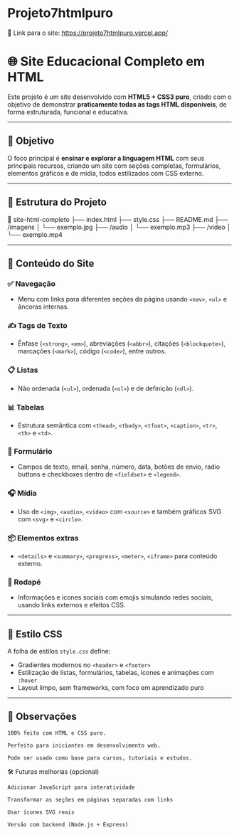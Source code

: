 # Projeto7htmlpuro

📌 Link para o site: https://projeto7htmlpuro.vercel.app/

# 🌐 Site Educacional Completo em HTML

Este projeto é um site desenvolvido com **HTML5 + CSS3 puro**, criado com o objetivo de demonstrar **praticamente todas as tags HTML disponíveis**, de forma estruturada, funcional e educativa.

---

## 🎯 Objetivo

O foco principal é **ensinar e explorar a linguagem HTML** com seus principais recursos, criando um site com seções completas, formulários, elementos gráficos e de mídia, todos estilizados com CSS externo.

---

## 📁 Estrutura do Projeto

📂 site-html-completo
├── index.html
├── style.css
├── README.md
├── /imagens
│ └── exemplo.jpg
├── /audio
│ └── exemplo.mp3
├── /video
│ └── exemplo.mp4


---

## 🔎 Conteúdo do Site

### ✅ Navegação
- Menu com links para diferentes seções da página usando `<nav>`, `<ul>` e âncoras internas.

### ✍️ Tags de Texto
- Ênfase (`<strong>`, `<em>`), abreviações (`<abbr>`), citações (`<blockquote>`), marcações (`<mark>`), código (`<code>`), entre outros.

### 📋 Listas
- Não ordenada (`<ul>`), ordenada (`<ol>`) e de definição (`<dl>`).

### 📊 Tabelas
- Estrutura semântica com `<thead>`, `<tbody>`, `<tfoot>`, `<caption>`, `<tr>`, `<th>` e `<td>`.

### 🧾 Formulário
- Campos de texto, email, senha, número, data, botões de envio, radio buttons e checkboxes dentro de `<fieldset>` e `<legend>`.

### 🎧 Mídia
- Uso de `<img>`, `<audio>`, `<video>` com `<source>` e também gráficos SVG com `<svg>` e `<circle>`.

### 📦 Elementos extras
- `<details>` e `<summary>`, `<progress>`, `<meter>`, `<iframe>` para conteúdo externo.

### 🦶 Rodapé
- Informações e ícones sociais com emojis simulando redes sociais, usando links externos e efeitos CSS.

---

## 🎨 Estilo CSS

A folha de estilos `style.css` define:

- Gradientes modernos no `<header>` e `<footer>`
- Estilização de listas, formulários, tabelas, ícones e animações com `:hover`
- Layout limpo, sem frameworks, com foco em aprendizado puro

---

## 📌 Observações

    100% feito com HTML e CSS puro.

    Perfeito para iniciantes em desenvolvimento web.

    Pode ser usado como base para cursos, tutoriais e estudos.

🛠️ Futuras melhorias (opcional)

    Adicionar JavaScript para interatividade

    Transformar as seções em páginas separadas com links

    Usar ícones SVG reais

    Versão com backend (Node.js + Express)
